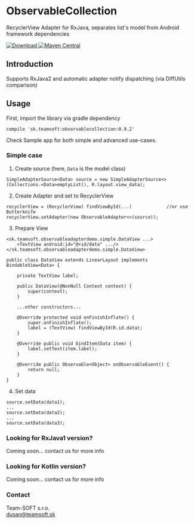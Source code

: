 # ObservableCollection
RecyclerView Adapter for RxJava, separates list's model from Android framework dependencies

[ ![Download](https://api.bintray.com/packages/team-softsk/maven/observablecollection/images/download.svg) ](https://bintray.com/team-softsk/maven/observablecollection/_latestVersion)
[![Maven Central](https://maven-badges.herokuapp.com/maven-central/sk.teamsoft/observablecollection/badge.svg)](https://maven-badges.herokuapp.com/maven-central/sk.teamsoft/observablecollection)

## Introduction
Supports RxJava2 and automatic adapter notify dispatching (via DiffUtils comparison)

## Usage

First, import the library via gradle dependency
```
compile 'sk.teamsoft:observablecollection:0.9.2'
```

Check Sample app for both simple and advanced use-cases.
 
### Simple case

1. Create source (here, `Data` is the model class)
```
SimpleAdapterSource<Data> source = new SimpleAdapterSource<>(Collections.<Data>emptyList(), R.layout.view_data);
```
2. Create Adapter and set to RecyclerView
```
recyclerView = (RecyclerView) findViewById(...)             //or use Butterknife
recyclerView.setAdapter(new ObservableAdapter<>(source));
```
3. Prepare View
```
<sk.teamsoft.observableadapterdemo.simple.DataView ...>
    <TextView android:id="@+id/data" .../>
</sk.teamsoft.observableadapterdemo.simple.DataView>
```
```
public class DataView extends LinearLayout implements BindableView<Data> {

    private TextView label;

    public DataView(@NonNull Context context) {
        super(context);
    }

    ...other constructors...

    @Override protected void onFinishInflate() {
        super.onFinishInflate();
        label = (TextView) findViewById(R.id.data);
    }

    @Override public void bindItem(Data item) {
        label.setText(item.label);
    }

    @Override public Observable<Object> onObservableEvent() {
        return null;
    }
}
```

4. Set data
```
source.setData(data1);
...
source.setData(data2);
...
source.setData(data3);
```

### Looking for RxJava1 version?
Coming soon... contact us for more info

### Looking for Kotlin version?
Coming soon... contact us for more info

### Contact
Team-SOFT s.r.o.<br/>
[dusan@teamsoft.sk](mailto:dusan@teamsoft.sk)
